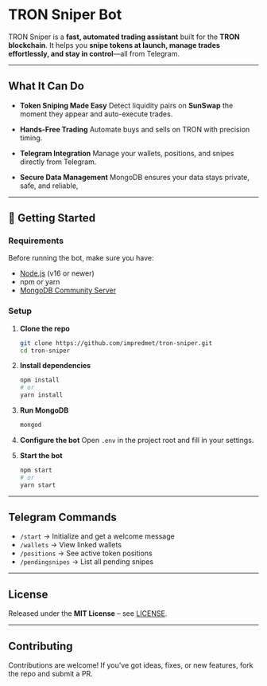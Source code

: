 #  TRON Sniper Bot

TRON Sniper is a **fast, automated trading assistant** built for the **TRON blockchain**.
It helps you **snipe tokens at launch, manage trades effortlessly, and stay in control**—all from Telegram.

---

##  What It Can Do

*  **Token Sniping Made Easy**
  Detect liquidity pairs on **SunSwap** the moment they appear and auto-execute trades.

*  **Hands-Free Trading**
  Automate buys and sells on TRON with precision timing.

*  **Telegram Integration**
  Manage your wallets, positions, and snipes directly from Telegram.

*  **Secure Data Management**
  MongoDB ensures your data stays private, safe, and reliable,

---

## 🚀 Getting Started

### Requirements

Before running the bot, make sure you have:

* [Node.js](https://nodejs.org/) (v16 or newer)
* npm or yarn
* [MongoDB Community Server](https://www.mongodb.com/docs/manual/administration/install-community/)

### Setup

1. **Clone the repo**

   ```bash
   git clone https://github.com/impredmet/tron-sniper.git
   cd tron-sniper
   ```

2. **Install dependencies**

   ```bash
   npm install
   # or
   yarn install
   ```

3. **Run MongoDB**

   ```bash
   mongod
   ```

4. **Configure the bot**
   Open `.env` in the project root and fill in your settings.

5. **Start the bot**

   ```bash
   npm start
   # or
   yarn start
   ```

---

##  Telegram Commands

* `/start` → Initialize and get a welcome message
* `/wallets` → View linked wallets
* `/positions` → See active token positions
* `/pendingsnipes` → List all pending snipes

---

##  License

Released under the **MIT License** – see [LICENSE](LICENSE).

---

##  Contributing

Contributions are welcome!
If you’ve got ideas, fixes, or new features, fork the repo and submit a PR.
